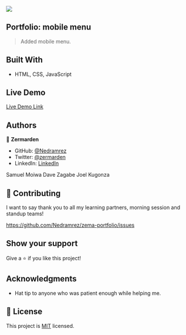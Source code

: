 ![](https://img.shields.io/badge/Microverse-blueviolet)


## Portfolio: mobile menu

>  Added mobile menu.

## Built With

-  HTML, CSS, JavaScript

## Live Demo

[Live Demo Link](https://nedramrez.github.io/zema-portfolio/)

## Authors

👤 **Zermarden**

-  GitHub: [@Nedramrez](https://github.com/Nedramrez)
-  Twitter: [@zermarden](https://twitter.com/zermarden)
-  LinkedIn: [LinkedIn](https://linkedin.com/in/zermarden)

Samuel Moiwa
Dave Zagabe
Joel Kugonza

## 🤝 Contributing

I want to say thank you to all my learning partners, morning session and standup teams!

https://github.com/Nedramrez/zema-portfolio/issues

## Show your support

Give a ⭐️ if you like this project!

## Acknowledgments

- Hat tip to anyone who was patient enough while helping me.

## 📝 License

This project is [MIT](https://github.com/git/git-scm.com/blob/main/MIT-LICENSE.txt) licensed.